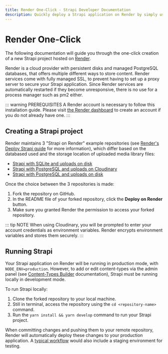 ```yaml
---
title: Render One-Click - Strapi Developer Documentation
description: Quickly deploy a Strapi application on Render by simply using their One-click button.
---
```


# Render One-Click

The following documentation will guide you through the one-click creation of a new Strapi project hosted on [Render](https://render.com).

Render is a cloud provider with persistent disks and managed PostgreSQL databases, that offers multiple different ways to store content. Render services come with fully managed SSL, to prevent having to set up a proxy server to secure your Strapi application. Since Render services are automatically restarted if they become unresponsive, there is no use for a process manager such as pm2 either.

::: warning PREREQUISITES
A Render account is necessary to follow this installation guide. Please visit [the Render dashboard](https://dashboard.render.com) to create an account if you do not already have one.
:::

## Creating a Strapi project

Render maintains 3 "Strapi on Render" example repositories (see [Render's Deploy Strapi guide](https://render.com/docs/deploy-strapi) for more information), which differ based on the databased used and the storage location of uploaded media library files:

- [Strapi with SQLite and uploads on disk](https://github.com/render-examples/strapi-sqlite)
- [Strapi with PostgreSQL and uploads on Cloudinary](https://github.com/render-examples/strapi-postgres-cloudinary)
- [Strapi with PostgreSQL and uploads on disk](https://github.com/render-examples/strapi-postgres)

Once the choice between the 3 repositories is made:

1. Fork the repository on GitHub.
2. In the README file of your forked repository, click the **Deploy on Render** button.
3. Make sure you granted Render the permission to access your forked repository. <!-- Need more info here -->

::: tip NOTE
When using Cloudinary, you will be prompted to enter your account credentials as environment variables. Render encrypts environment variables and stores them securely.
:::

## Running Strapi

Your Strapi application on Render will be running in production mode, with `NODE_ENV=production`. <!-- Need more info here --> However, to add or edit content-types via the admin panel (see [Content-Types Builder](https://strapi.io/documentation/user-docs/latest/content-types-builder/introduction-to-content-types-builder.html) documentation), Strapi must be running locally in development mode.

To run Strapi locally:

1. Clone the forked repository to your local machine.
2. Still in terminal, access the repository using the `cd <repository-name>` command.
3. Run the `yarn install && yarn develop` command to run your Strapi project.

When committing changes and pushing them to your remote repository, Render will automatically deploy these changes to your production application. A [typical workflow](https://render.com/docs/deploy-strapi#development-%E2%86%92-staging-%E2%86%92-production) would also include a staging environment for testing.
